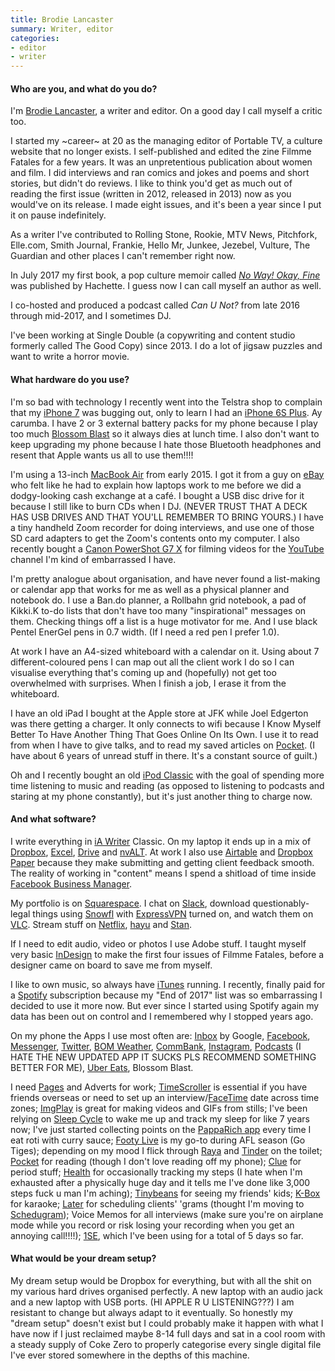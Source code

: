 ```yaml
---
title: Brodie Lancaster
summary: Writer, editor
categories:
- editor
- writer
---
```


#### Who are you, and what do you do?

I'm [Brodie Lancaster](http://www.brodielancaster.com/ "Brodie's website."), a writer and editor. On a good day I call myself a critic too. 

I started my ~career~ at 20 as the managing editor of Portable TV, a culture website that no longer exists. I self-published and edited the zine Filmme Fatales for a few years. It was an unpretentious publication about women and film. I did interviews and ran comics and jokes and poems and short stories, but didn't do reviews. I like to think you'd get as much out of reading the first issue (written in 2012, released in 2013) now as you would've on its release. I made eight issues, and it's been a year since I put it on pause indefinitely.

As a writer I've contributed to Rolling Stone, Rookie, MTV News, Pitchfork, Elle.com, Smith Journal, Frankie, Hello Mr, Junkee, Jezebel, Vulture, The Guardian and other places I can't remember right now.

In July 2017 my first book, a pop culture memoir called [_No Way! Okay, Fine_](http://www.brodielancaster.com/#/book-1/ "Brodie's book.") was published by Hachette. I guess now I can call myself an author as well.

I co-hosted and produced a podcast called *Can U Not?* from late 2016 through mid-2017, and I sometimes DJ.

I've been working at Single Double (a copywriting and content studio formerly called The Good Copy) since 2013. I do a lot of jigsaw puzzles and want to write a horror movie.

#### What hardware do you use?

I'm so bad with technology I recently went into the Telstra shop to complain that my [iPhone 7][iphone-7] was bugging out, only to learn I had an [iPhone 6S Plus][iphone-6s-plus]. Ay carumba. I have 2 or 3 external battery packs for my phone because I play too much [Blossom Blast][blossom-blast-saga-ios] so it always dies at lunch time. I also don't want to keep upgrading my phone because I hate those Bluetooth headphones and resent that Apple wants us all to use them!!!!

I'm using a 13-inch [MacBook Air][macbook-air] from early 2015. I got it from a guy on [eBay][] who felt like he had to explain how laptops work to me before we did a dodgy-looking cash exchange at a café. I bought a USB disc drive for it because I still like to burn CDs when I DJ. (NEVER TRUST THAT A DECK HAS USB DRIVES AND THAT YOU'LL REMEMBER TO BRING YOURS.) I have a tiny handheld Zoom recorder for doing interviews, and use one of those SD card adapters to get the Zoom's contents onto my computer. I also recently bought a [Canon PowerShot G7 X][powershot-g7-x] for filming videos for the [YouTube][] channel I'm kind of embarrassed I have.

I'm pretty analogue about organisation, and have never found a list-making or calendar app that works for me as well as a physical planner and notebook do. I use a Ban.do planner, a Rollbahn grid notebook, a pad of Kikki.K to-do lists that don't have too many "inspirational" messages on them. Checking things off a list is a huge motivator for me. And I use black Pentel EnerGel pens in 0.7 width. (If I need a red pen I prefer 1.0).

At work I have an A4-sized whiteboard with a calendar on it. Using about 7 different-coloured pens I can map out all the client work I do so I can visualise everything that's coming up and (hopefully) not get too overwhelmed with surprises. When I finish a job, I erase it from the whiteboard.

I have an old iPad I bought at the Apple store at JFK while Joel Edgerton was there getting a charger. It only connects to wifi because I Know Myself Better To Have Another Thing That Goes Online On Its Own. I use it to read from when I have to give talks, and to read my saved articles on [Pocket][]. (I have about 6 years of unread stuff in there. It's a constant source of guilt.)

Oh and I recently bought an old [iPod Classic][ipod-classic] with the goal of spending more time listening to music and reading (as opposed to listening to podcasts and staring at my phone constantly), but it's just another thing to charge now.

#### And what software?

I write everything in [iA Writer][ia-writer-ios] Classic. On my laptop it ends up in a mix of [Dropbox][], [Excel][], [Drive][google-drive] and [nvALT][]. At work I also use [Airtable][] and [Dropbox Paper][dropbox-paper] because they make submitting and getting client feedback smooth. The reality of working in "content" means I spend a shitload of time inside [Facebook Business Manager][facebook-business-manager].

My portfolio is on [Squarespace][]. I chat on [Slack][], download questionably-legal things using [Snowfl][] with [ExpressVPN][] turned on, and watch them on [VLC][]. Stream stuff on [Netflix][], [hayu][] and [Stan][].

If I need to edit audio, video or photos I use Adobe stuff. I taught myself very basic [InDesign][] to make the first four issues of Filmme Fatales, before a designer came on board to save me from myself.

I like to own music, so always have [iTunes][] running. I recently, finally paid for a [Spotify][] subscription because my "End of 2017" list was so embarrassing I decided to use it more now. But ever since I started using Spotify again my data has been out on control and I remembered why I stopped years ago.

On my phone the Apps I use most often are: [Inbox][google-inbox-ios] by Google, [Facebook][facebook-ios], [Messenger][facebook-messenger-ios], [Twitter][twitter-ios], [BOM Weather][bom-weather-ios], [CommBank][commbank-ios], [Instagram][instagram-ios], [Podcasts][podcasts-ios] (I HATE THE NEW UPDATED APP IT SUCKS PLS RECOMMEND SOMETHING BETTER FOR ME), [Uber Eats][uber-eats-ios], Blossom Blast.

I need [Pages][pages-ios] and Adverts for work; [TimeScroller][timescroller-ios] is essential if you have friends overseas or need to set up an interview/[FaceTime][] date across time zones; [ImgPlay][imgplay-ios] is great for making videos and GIFs from stills; I've been relying on [Sleep Cycle][sleep-cycle-ios] to wake me up and track my sleep for like 7 years now; I've just started collecting points on the [PappaRich app][papparich-aus-ios] every time I eat roti with curry sauce; [Footy Live][footy-live-ios] is my go-to during AFL season (Go Tiges); depending on my mood I flick through [Raya][raya-ios] and [Tinder][tinder-ios] on the toilet; [Pocket][pocket-ios] for reading (though I don't love reading off my phone); [Clue][clue-ios] for period stuff; [Health][health-ios] for occasionally tracking my steps (I hate when I'm exhausted after a physically huge day and it tells me I've done like 3,000 steps fuck u man I'm aching); [Tinybeans][tinybeans-ios] for seeing my friends' kids; [K-Box][karaoke-k-box-ios] for karaoke; [Later][later-ios] for scheduling clients' 'grams (thought I'm moving to [Schedugram][skedsocial]); Voice Memos for all interviews (make sure you're on airplane mode while you record or risk losing your recording when you get an annoying call!!!!); [1SE][1-second-everyday-ios], which I've been using for a total of 5 days so far.

#### What would be your dream setup?

My dream setup would be Dropbox for everything, but with all the shit on my various hard drives organised perfectly. A new laptop with an audio jack and a new laptop with USB ports. (HI APPLE R U LISTENING???) I am resistant to change but always adapt to it eventually. So honestly my "dream setup" doesn't exist but I could probably make it happen with what I have now if I just reclaimed maybe 8-14 full days and sat in a cool room with a steady supply of Coke Zero to properly categorise every single digital file I've ever stored somewhere in the depths of this machine.

[iphone-6s-plus]: https://en.wikipedia.org/wiki/IPhone_6s_Plus "A large smartphone."
[iphone-7]: https://en.wikipedia.org/wiki/IPhone_7 "A 4.7 inch iOS smartphone."
[ipod-classic]: https://www.apple.com/ipodclassic/ "A music player."
[macbook-air]: https://www.apple.com/macbook-air/ "A very thin laptop."
[powershot-g7-x]: https://en.wikipedia.org/wiki/Canon_PowerShot_G7_X "A 20 megapixel digital camera."
[1-second-everyday-ios]: https://itunes.apple.com/us/app/1-second-everyday/id587823548 "An app for capturing a second of video every day."
[airtable]: https://airtable.com/ "A service for organising data."
[blossom-blast-saga-ios]: https://itunes.apple.com/us/app/blossom-blast-saga/id973482525 "A flower-based matching game."
[bom-weather-ios]: https://itunes.apple.com/au/app/bom-weather/id1100096880 "A weather app."
[clue-ios]: https://itunes.apple.com/us/app/clue-health-period-tracker/id657189652 "A period and health tracking app."
[commbank-ios]: https://itunes.apple.com/au/app/commbank/id310251202?mt=8 "An app for the banking service."
[dropbox-paper]: https://www.dropbox.com/paper "A document collaboration service."
[dropbox]: https://www.dropbox.com/ "Online syncing and storage."
[ebay]: https://www.ebay.com/ "An auction service."
[excel]: https://products.office.com/en-us/excel "A spreadsheet application."
[expressvpn]: https://www.expressvpn.com/ "A VPN service."
[facebook-business-manager]: https://business.facebook.com/ "A tool for managing your business on Facebook."
[facebook-ios]: https://itunes.apple.com/us/app/facebook/id284882215 "An iPhone app for accessing Facebook."
[facebook-messenger-ios]: https://itunes.apple.com/us/app/facebook-messenger/id454638411 "A Facebook chat client app."
[facetime]: https://en.wikipedia.org/wiki/FaceTime "Mac and iOS software for easy video chatting."
[footy-live-ios]: https://itunes.apple.com/au/app/footy-live-afl-scores-stats/id306930083?mt=8 "An app for tracking AFL scores and stats."
[google-drive]: https://drive.google.com/ "A cloud storage service."
[google-inbox-ios]: https://itunes.apple.com/app/apple-store/id905060486 "A smart email client."
[hayu]: https://www.hayu.com/ "An on-demand reality TV service."
[health-ios]: https://www.apple.com/ios/health/ "An app built into iOS for tracking your health."
[ia-writer-ios]: https://itunes.apple.com/us/app/ia-writer/id392502056 "A focus-oriented writing application for iOS."
[imgplay-ios]: https://itunes.apple.com/us/app/imgplay-gif-maker/id989843523?mt=8 "An app for creating GIFs from videos."
[indesign]: https://www.adobe.com/products/indesign.html "A desktop/web publishing application."
[instagram-ios]: https://itunes.apple.com/us/app/instagram/id389801252 "A photo taking/sharing app."
[itunes]: https://www.apple.com/itunes/ "A jukebox application and online store."
[karaoke-k-box-ios]: https://itunes.apple.com/US/app/id954162699 "A karaoke app."
[later-ios]: https://itunes.apple.com/us/app/later/id784907999 "An app for scheduling Instagram posts."
[netflix]: https://www.netflix.com/ "A movie rental and streaming service."
[nvalt]: http://brettterpstra.com/projects/nvalt/ "A fork of Notational Velocity with extra features."
[pages-ios]: https://itunes.apple.com/us/app/pages/id361309726 "A word processor for iOS."
[papparich-aus-ios]: https://itunes.apple.com/au/app/papparich-aus-malaysian-food/id1150219568 "A loyalty app for a Malaysian restaurant in Australia."
[pocket-ios]: https://getpocket.com/ios/ "An app for the read-it-later service."
[pocket]: https://getpocket.com/ "A service for storing links to look at later on."
[podcasts-ios]: https://itunes.apple.com/us/app/podcasts/id525463029 "An app for listening to podcasts."
[raya-ios]: https://itunes.apple.com/us/app/raya/id957215308 "An app for the dating and networking service."
[skedsocial]: https://skedsocial.com/ "A service for scheduling Instagram posts."
[slack]: https://slack.com/ "A collaboration service."
[sleep-cycle-ios]: https://itunes.apple.com/us/app/sleep-cycle-alarm-clock/id320606217 "A sleep tracking and analysis app."
[snowfl]: https://snowfl.com/ "A torrent aggregator service."
[spotify]: https://www.spotify.com/us/ "A music streaming service."
[squarespace]: https://www.squarespace.com/ "A site hosting/creation service."
[stan]: https://www.stan.com.au/ "An on-demand streaming service."
[timescroller-ios]: https://itunes.apple.com/us/app/timescroller-time-zone-utility/id288013812 "A timezone and meeting planner app."
[tinder-ios]: https://itunes.apple.com/au/app/tinder/id547702041 "A dating app."
[tinybeans-ios]: https://itunes.apple.com/us/app/tinybeans-baby-album-journal/id521633042 "An app for sharing baby photos."
[twitter-ios]: https://itunes.apple.com/app/twitter/id333903271 "A Twitter client."
[uber-eats-ios]: https://itunes.apple.com/us/app/uber-eats-food-delivery/id1058959277 "An app for the food delivery service."
[vlc]: http://www.videolan.org/vlc/ "An open-source media player."
[youtube]: https://www.youtube.com/ "A web site for watching 80's TV commercials and bad mashups."
